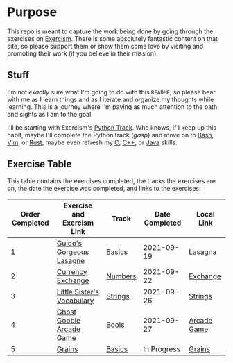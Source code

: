 # Purpose

This repo is meant to capture the work being done by going through the exercises on [Exercism](https://exercism.org/). There is some absolutely fantastic content on that site, so please support them or show them some love by visiting and promoting their work (if you believe in their mission).

## Stuff

I'm not *exactly* sure what I'm going to do with this `README`, so please bear with me as I learn things and as I iterate and organize my thoughts while learning. This is a journey where I'm paying as much attention to the path and sights as I am to the goal.

I'll be starting with Exercism's [Python Track](https://exercism.org/tracks/python). Who knows, if I keep up this habit, maybe I'll complete the Python track (*gasp*) and move on to [Bash](https://exercism.org/tracks/bash), [Vim](https://exercism.org/tracks/vimscript), or [Rust](https://exercism.org/tracks/rust), maybe even refresh my [C](https://exercism.org/tracks/c), [C++](https://exercism.org/tracks/cpp), or [Java](https://exercism.org/tracks/java) skills.

## Exercise Table

This table contains the exercises completed, the tracks the exercises are on, the date the exercise was completed, and links to the exercises:

| Order Completed | Exercise and Exercism Link                                                                        | Track        | Date Completed | Local Link                               |
| --------------- | ------------------------------------------------------------------------------------------------- | ------------ | -------------- | ---------------------------------------- |
| 1               | [Guido's Gorgeous Lasagne](https://exercism.org/tracks/python/exercises/guidos-gorgeous-lasagna)  | [Basics][1]  | 2021-09-19     | [Lasagna](Basics_1_Lasagna/README.md)    |
| 2               | [Currency Exchange](https://exercism.org/tracks/python/exercises/currency-exchange)               | [Numbers][2] | 2021-09-22     | [Exchange](Numbers_1_Exchange/README.md) |
| 3               | [Little Sister's Vocabulary](https://exercism.org/tracks/python/exercises/little-sisters-vocab)   | [Strings][3] | 2021-09-26     | [Strings](Strings_1_Vocab/README.md)     |
| 4               | [Ghost Gobble Arcade Game](https://exercism.org/tracks/python/exercises/ghost-gobble-arcade-game) | [Bools][4]   | 2021-09-27     | [Arcade Game](Bools_1_Arcade/README.md)  |
| 5               | [Grains](https://exercism.org/tracks/python/exercises/grains)                                     | [Basics][1]  | In Progress    | [Grains](Basics_2_Grains/README.md)      |

[1]: https://exercism.org/tracks/python/concepts/basics
[2]: https://exercism.org/tracks/python/concepts/numbers
[3]: https://exercism.org/tracks/python/concepts/strings
[4]: https://exercism.org/tracks/python/concepts/bools
